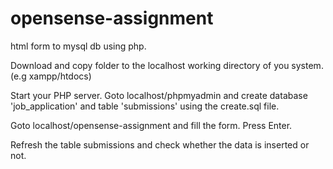 # opensense-assignment
html form to mysql db using php.

Download and copy folder to the localhost working directory of you system. (e.g xampp/htdocs)

Start your PHP server.
Goto localhost/phpmyadmin and create database 'job_application' and table 'submissions' using the create.sql file.

Goto localhost/opensense-assignment and fill the form. Press Enter.

Refresh the table submissions and check whether the data is inserted or not.
